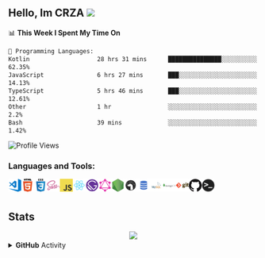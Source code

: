 

## Hello, Im CRZA <img src="https://raw.githubusercontent.com/SudhanPlayz/SudhanPlayz/master/images/WaveIcon.gif" width="30px">

<!--START_SECTION:waka-->
📊 **This Week I Spent My Time On** 

```text
💬 Programming Languages: 
Kotlin                   28 hrs 31 mins      ███████████████░░░░░░░░░░   62.35% 
JavaScript               6 hrs 27 mins       ███░░░░░░░░░░░░░░░░░░░░░░   14.13% 
TypeScript               5 hrs 46 mins       ███░░░░░░░░░░░░░░░░░░░░░░   12.61% 
Other                    1 hr                ░░░░░░░░░░░░░░░░░░░░░░░░░   2.2% 
Bash                     39 mins             ░░░░░░░░░░░░░░░░░░░░░░░░░   1.42%

```


<!--END_SECTION:waka-->

![Profile Views](https://komarev.com/ghpvc/?username=CRZA5&color=blueviolet)
### Languages and Tools:

<img align="left" alt="Visual Studio Code" width="26px" src="https://raw.githubusercontent.com/github/explore/80688e429a7d4ef2fca1e82350fe8e3517d3494d/topics/visual-studio-code/visual-studio-code.png" />
<img align="left" alt="HTML5" width="26px" src="https://raw.githubusercontent.com/github/explore/80688e429a7d4ef2fca1e82350fe8e3517d3494d/topics/html/html.png" />
<img align="left" alt="CSS3" width="26px" src="https://raw.githubusercontent.com/github/explore/80688e429a7d4ef2fca1e82350fe8e3517d3494d/topics/css/css.png" />
<img align="left" alt="Sass" width="26px" src="https://raw.githubusercontent.com/github/explore/80688e429a7d4ef2fca1e82350fe8e3517d3494d/topics/sass/sass.png" />
<img align="left" alt="JavaScript" width="26px" src="https://raw.githubusercontent.com/github/explore/80688e429a7d4ef2fca1e82350fe8e3517d3494d/topics/javascript/javascript.png" />
<img align="left" alt="React" width="26px" src="https://raw.githubusercontent.com/github/explore/80688e429a7d4ef2fca1e82350fe8e3517d3494d/topics/react/react.png" />
<img align="left" alt="Gatsby" width="26px" src="https://raw.githubusercontent.com/github/explore/e94815998e4e0713912fed477a1f346ec04c3da2/topics/gatsby/gatsby.png" />
<img align="left" alt="GraphQL" width="26px" src="https://raw.githubusercontent.com/github/explore/80688e429a7d4ef2fca1e82350fe8e3517d3494d/topics/graphql/graphql.png" />
<img align="left" alt="Node.js" width="26px" src="https://raw.githubusercontent.com/github/explore/80688e429a7d4ef2fca1e82350fe8e3517d3494d/topics/nodejs/nodejs.png" />
<img align="left" alt="Deno" width="26px" src="https://raw.githubusercontent.com/github/explore/361e2821e2dea67711cde99c9c40ed357061cf27/topics/deno/deno.png" />
<img align="left" alt="SQL" width="26px" src="https://raw.githubusercontent.com/github/explore/80688e429a7d4ef2fca1e82350fe8e3517d3494d/topics/sql/sql.png" />
<img align="left" alt="MySQL" width="26px" src="https://raw.githubusercontent.com/github/explore/80688e429a7d4ef2fca1e82350fe8e3517d3494d/topics/mysql/mysql.png" />
<img align="left" alt="MongoDB" width="26px" src="https://raw.githubusercontent.com/github/explore/80688e429a7d4ef2fca1e82350fe8e3517d3494d/topics/mongodb/mongodb.png" />
<img align="left" alt="Git" width="26px" src="https://raw.githubusercontent.com/github/explore/80688e429a7d4ef2fca1e82350fe8e3517d3494d/topics/git/git.png" />
<img align="left" alt="GitHub" width="26px" src="https://raw.githubusercontent.com/github/explore/78df643247d429f6cc873026c0622819ad797942/topics/github/github.png" />
<img align="left" alt="Terminal" width="26px" src="https://raw.githubusercontent.com/github/explore/80688e429a7d4ef2fca1e82350fe8e3517d3494d/topics/terminal/terminal.png" />

<br />
<br />

## Stats
<div align="center"><img src="https://github-profile-trophy.vercel.app/?username=CRZA5&theme=dracula"></div>

<details>
  <summary><b>GitHub</b> Activity</summary>
  <img align="left" src="https://github-readme-stats.vercel.app/api?username=CRZA5&theme=tokyonight"><img align="right" src="https://github-readme-stats.vercel.app/api/top-langs/?username=CRZA5&theme=tokyonight&hide=batchfile">
</details>
